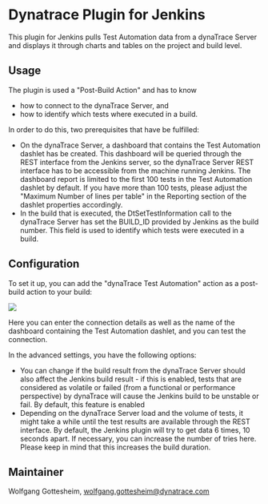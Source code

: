 # Dynatrace Plugin for Jenkins #

This plugin for Jenkins pulls Test Automation data from a dynaTrace Server and displays it through charts and tables on the project and build level.

## Usage ##

The plugin is used a "Post-Build Action" and has to know

- how to connect to the dynaTrace Server, and 
- how to identify which tests where executed in a build.

In order to do this, two prerequisites that have be fulfilled: 

- On the dynaTrace Server, a dashboard that contains the Test Automation dashlet has be created. This dashboard will be queried through the REST interface from the Jenkins server, so the dynaTrace Server REST interface has to be accessible from the machine running Jenkins.
The dashboard report is limited to the first 100 tests in the Test Automation dashlet by default. If you have more than 100 tests, please adjust the "Maximum Number of lines per table" in the Reporting section of the dashlet properties accordingly.
- In the build that is executed, the DtSetTestInformation call to the dynaTrace Server has set the BUILD_ID provided by Jenkins as the build number. This field is used to identify which tests were executed in a build.

## Configuration ##

To set it up, you can add the "dynaTrace Test Automation" action as a post-build action to your build:

![](https://community.compuwareapm.com/community/download/attachments/137726679/configuration.png?version=1&modificationDate=1379044370370&api=v2)

Here you can enter the connection details as well as the name of the dashboard containing the Test Automation dashlet, and you can test the connection.

In the advanced settings, you have the following options:

- You can change if the build result from the dynaTrace Server should also affect the Jenkins build result - if this is enabled, tests that are considered as volatile or failed (from a functional or performance perspective) by dynaTrace will cause the Jenkins build to be unstable or fail. By default, this feature is enabled
- Depending on the dynaTrace Server load and the volume of tests, it might take a while until the test results are available through the REST interface. By default, the Jenkins plugin will try to get data 6 times, 10 seconds apart. If necessary, you can increase the number of tries here. Please keep in mind that this increases the build duration.

## Maintainer ##
Wolfgang Gottesheim, [wolfgang.gottesheim@dynatrace.com](mailto:wolfgang.gottesheim@dynatrace.com)
